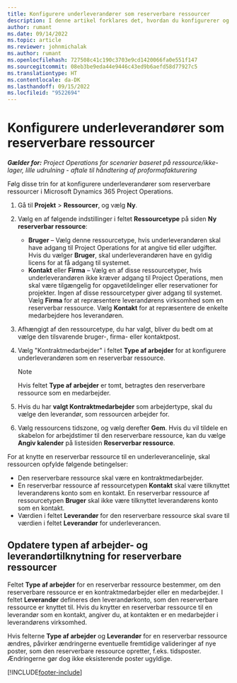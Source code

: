 ```yaml
---
title: Konfigurere underleverandører som reserverbare ressourcer
description: I denne artikel forklares det, hvordan du konfigurerer og vedligeholder underleverandørressourcer, der er oprettet ud fra brugere og kontaktpersoner i systemet, så de kan knyttes til underleverandører i Microsoft Dynamics 365 Project Operations.
author: rumant
ms.date: 09/14/2022
ms.topic: article
ms.reviewer: johnmichalak
ms.author: rumant
ms.openlocfilehash: 727508c41c190c3703e9cd1420066fa0e551f147
ms.sourcegitcommit: 08eb3be9eda44e9446c43ed9b6aefd58d77927c5
ms.translationtype: HT
ms.contentlocale: da-DK
ms.lasthandoff: 09/15/2022
ms.locfileid: "9522694"
---
```

# <a name="set-up-subcontractors-as-bookable-resources"></a>Konfigurere underleverandører som reserverbare ressourcer

_**Gælder for:** Project Operations for scenarier baseret på ressource/ikke-lager, lille udrulning - aftale til håndtering af proformafakturering_

Følg disse trin for at konfigurere underleverandører som reserverbare ressourcer i Microsoft Dynamics 365 Project Operations.

1. Gå til **Projekt** \> **Ressourcer**, og vælg **Ny**.
2. Vælg en af følgende indstillinger i feltet **Ressourcetype** på siden **Ny reserverbar ressource**:

    - **Bruger** – Vælg denne ressourcetype, hvis underleverandøren skal have adgang til Project Operations for at angive tid eller udgifter. Hvis du vælger **Bruger**, skal underleverandøren have en gyldig licens for at få adgang til systemet.
    - **Kontakt** eller **Firma** – Vælg en af disse ressourcetyper, hvis underleverandøren ikke kræver adgang til Project Operations, men skal være tilgængelig for opgavetildelinger eller reservationer for projekter. Ingen af disse ressourcetyper giver adgang til systemet. Vælg **Firma** for at repræsentere leverandørens virksomhed som en reserverbar ressource. Vælg **Kontakt** for at repræsentere de enkelte medarbejdere hos leverandøren.

3. Afhængigt af den ressourcetype, du har valgt, bliver du bedt om at vælge den tilsvarende bruger-, firma- eller kontaktpost.
4. Vælg "Kontraktmedarbejder" i feltet **Type af arbejder** for at konfigurere underleverandøren som en reserverbar ressource.

    > [!NOTE]
    > Hvis feltet **Type af arbejder** er tomt, betragtes den reserverbare ressource som en medarbejder.

5. Hvis du har **valgt Kontraktmedarbejder** som arbejdertype, skal du vælge den leverandør, som ressourcen arbejder for.
6. Vælg ressourcens tidszone, og vælg derefter **Gem**. Hvis du vil tildele en skabelon for arbejdstimer til den reserverbare ressource, kan du vælge **Angiv kalender** på listesiden **Reserverbar ressource**.

For at knytte en reserverbar ressource til en underleverancelinje, skal ressourcen opfylde følgende betingelser:

- Den reserverbare ressource skal være en kontraktmedarbejder.
- En reserverbar ressource af ressourcetypen **Kontakt** skal være tilknyttet leverandørens konto som en kontakt. En reserverbar ressource af ressourcetypen **Bruger** skal ikke være tilknyttet leverandørens konto som en kontakt.
- Værdien i feltet **Leverandør** for den reserverbare ressource skal svare til værdien i feltet **Leverandør** for underleverancen.

## <a name="update-the-type-of-worker-and-vendor-mapping-for-bookable-resources"></a>Opdatere typen af arbejder- og leverandørtilknytning for reserverbare ressourcer

Feltet **Type af arbejder** for en reserverbar ressource bestemmer, om den reserverbare ressource er en kontraktmedarbejder eller en medarbejder. I feltet **Leverandør** defineres den leverandørkonto, som den reserverbare ressource er knyttet til. Hvis du knytter en reserverbar ressource til en leverandør som en kontakt, angiver du, at kontakten er en medarbejder i leverandørens virksomhed.

Hvis felterne **Type af arbejder** og **Leverandør** for en reserverbar ressource ændres, påvirker ændringerne eventuelle fremtidige valideringer af nye poster, som den reserverbare ressource opretter, f.eks. tidsposter. Ændringerne gør dog ikke eksisterende poster ugyldige.

[!INCLUDE[footer-include](../../includes/footer-banner.md)]
